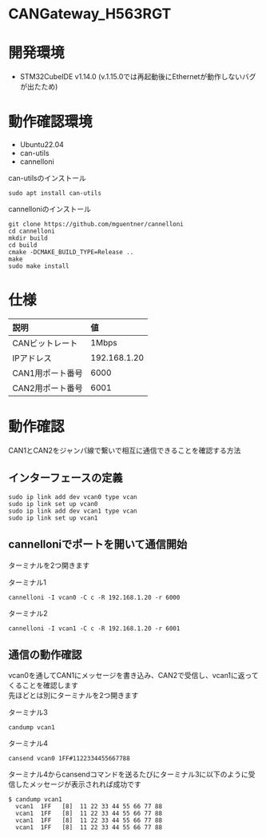 # CANGateway_H563RGT

# 開発環境
- STM32CubeIDE v1.14.0 (v.1.15.0では再起動後にEthernetが動作しないバグが出たため)

# 動作確認環境
- Ubuntu22.04
- can-utils
- cannelloni

can-utilsのインストール
```
sudo apt install can-utils
```

cannelloniのインストール
```
git clone https://github.com/mguentner/cannelloni
cd cannelloni
mkdir build
cd build
cmake -DCMAKE_BUILD_TYPE=Release ..
make
sudo make install
```

# 仕様

| 説明 | 値 |
| :-- | :-- |
| CANビットレート | 1Mbps |
| IPアドレス | 192.168.1.20  |
| CAN1用ポート番号 | 6000 |
| CAN2用ポート番号 | 6001 |

# 動作確認
CAN1とCAN2をジャンパ線で繋いで相互に通信できることを確認する方法

## インターフェースの定義
```
sudo ip link add dev vcan0 type vcan
sudo ip link set up vcan0
sudo ip link add dev vcan1 type vcan
sudo ip link set up vcan1
```

## cannelloniでポートを開いて通信開始
ターミナルを2つ開きます

ターミナル1
```
cannelloni -I vcan0 -C c -R 192.168.1.20 -r 6000
```

ターミナル2
```
cannelloni -I vcan1 -C c -R 192.168.1.20 -r 6001
```

## 通信の動作確認
vcan0を通してCAN1にメッセージを書き込み、CAN2で受信し、vcan1に返ってくることを確認します  
先ほどとは別にターミナルを2つ開きます

ターミナル3
```
candump vcan1
```

ターミナル4
```
cansend vcan0 1FF#1122334455667788
```

ターミナル4からcansendコマンドを送るたびにターミナル3に以下のように受信したメッセージが表示されれば成功です

```
$ candump vcan1
  vcan1  1FF   [8]  11 22 33 44 55 66 77 88
  vcan1  1FF   [8]  11 22 33 44 55 66 77 88
  vcan1  1FF   [8]  11 22 33 44 55 66 77 88
  vcan1  1FF   [8]  11 22 33 44 55 66 77 88
```